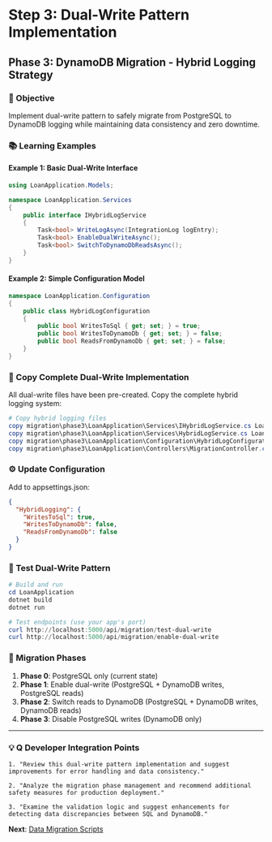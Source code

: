 # Step 3: Dual-Write Pattern Implementation
## Phase 3: DynamoDB Migration - Hybrid Logging Strategy

### 🎯 Objective
Implement dual-write pattern to safely migrate from PostgreSQL to DynamoDB logging while maintaining data consistency and zero downtime.

### 📚 Learning Examples

#### Example 1: Basic Dual-Write Interface
```csharp
using LoanApplication.Models;

namespace LoanApplication.Services
{
    public interface IHybridLogService
    {
        Task<bool> WriteLogAsync(IntegrationLog logEntry);
        Task<bool> EnableDualWriteAsync();
        Task<bool> SwitchToDynamoDbReadsAsync();
    }
}
```

#### Example 2: Simple Configuration Model
```csharp
namespace LoanApplication.Configuration
{
    public class HybridLogConfiguration
    {
        public bool WritesToSql { get; set; } = true;
        public bool WritesToDynamoDb { get; set; } = false;
        public bool ReadsFromDynamoDb { get; set; } = false;
    }
}
```

### 📁 Copy Complete Dual-Write Implementation

All dual-write files have been pre-created. Copy the complete hybrid logging system:

```powershell
# Copy hybrid logging files
copy migration\phase3\LoanApplication\Services\IHybridLogService.cs LoanApplication\Services\
copy migration\phase3\LoanApplication\Services\HybridLogService.cs LoanApplication\Services\
copy migration\phase3\LoanApplication\Configuration\HybridLogConfiguration.cs LoanApplication\Configuration\
copy migration\phase3\LoanApplication\Controllers\MigrationController.cs LoanApplication\Controllers\
```

### ⚙️ Update Configuration

Add to appsettings.json:
```json
{
  "HybridLogging": {
    "WritesToSql": true,
    "WritesToDynamoDb": false,
    "ReadsFromDynamoDb": false
  }
}
```

### 🚀 Test Dual-Write Pattern

```powershell
# Build and run
cd LoanApplication
dotnet build
dotnet run

# Test endpoints (use your app's port)
curl http://localhost:5000/api/migration/test-dual-write
curl http://localhost:5000/api/migration/enable-dual-write
```

### 🎯 Migration Phases

1. **Phase 0**: PostgreSQL only (current state)
2. **Phase 1**: Enable dual-write (PostgreSQL + DynamoDB writes, PostgreSQL reads)
3. **Phase 2**: Switch reads to DynamoDB (PostgreSQL + DynamoDB writes, DynamoDB reads)
4. **Phase 3**: Disable PostgreSQL writes (DynamoDB only)

---

### 💡 Q Developer Integration Points

```
1. "Review this dual-write pattern implementation and suggest improvements for error handling and data consistency."

2. "Analyze the migration phase management and recommend additional safety measures for production deployment."

3. "Examine the validation logic and suggest enhancements for detecting data discrepancies between SQL and DynamoDB."
```

**Next**: [Data Migration Scripts](./07-step4-data-migration.md)